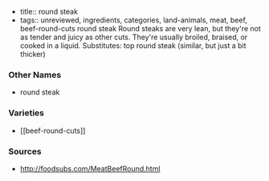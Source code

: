 - title:: round steak
- tags:: unreviewed, ingredients, categories, land-animals, meat, beef, beef-round-cuts
round steak Round steaks are very lean, but they're not as tender and juicy as other cuts. They're usually broiled, braised, or cooked in a liquid. Substitutes: top round steak (similar, but just a bit thicker)

### Other Names

* round steak

### Varieties

* [[beef-round-cuts]]

### Sources
* http://foodsubs.com/MeatBeefRound.html
